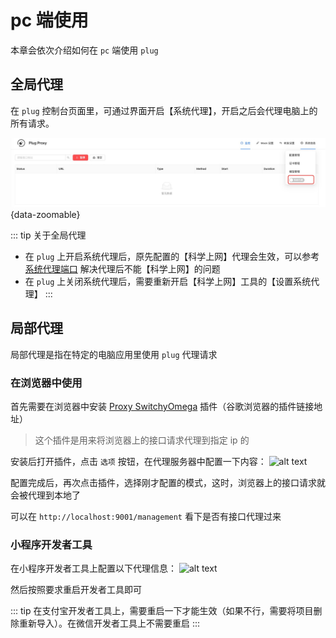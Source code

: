 # pc 端使用

本章会依次介绍如何在 `pc` 端使用 `plug`

## 全局代理
在 `plug` 控制台页面里，可通过界面开启【系统代理】，开启之后会代理电脑上的所有请求。

![alt text](./images/pc-open-system-proxy.jpg){data-zoomable}

::: tip 关于全局代理
- 在 `plug` 上开启系统代理后，原先配置的【科学上网】代理会生效，可以参考 [系统代理端口](/plug/system-config.html#系统代理端口) 解决代理后不能【科学上网】的问题  
- 在 `plug` 上关闭系统代理后，需要重新开启【科学上网】工具的【设置系统代理】
:::

## 局部代理

局部代理是指在特定的电脑应用里使用 `plug` 代理请求

### 在浏览器中使用  

首先需要在浏览器中安装 [Proxy SwitchyOmega](https://chromewebstore.google.com/detail/proxy-switchyomega/padekgcemlokbadohgkifijomclgjgif?hl=zh-CN&utm_source=ext_sidebar) 插件（谷歌浏览器的插件链接地址）

> 这个插件是用来将浏览器上的接口请求代理到指定 ip 的

安装后打开插件，点击 `选项` 按钮，在代理服务器中配置一下内容：
![alt text](https://g.gumingnc.com/u/VTBiNqM/image.png)

配置完成后，再次点击插件，选择刚才配置的模式，这时，浏览器上的接口请求就会被代理到本地了

可以在 `http://localhost:9001/management` 看下是否有接口代理过来

### 小程序开发者工具  

在小程序开发者工具上配置以下代理信息：
![alt text](https://g.gumingnc.com/u/nTBiUVo/image-1.png)

然后按照要求重启开发者工具即可

::: tip
在支付宝开发者工具上，需要重启一下才能生效（如果不行，需要将项目删除重新导入）。在微信开发者工具上不需要重启
:::